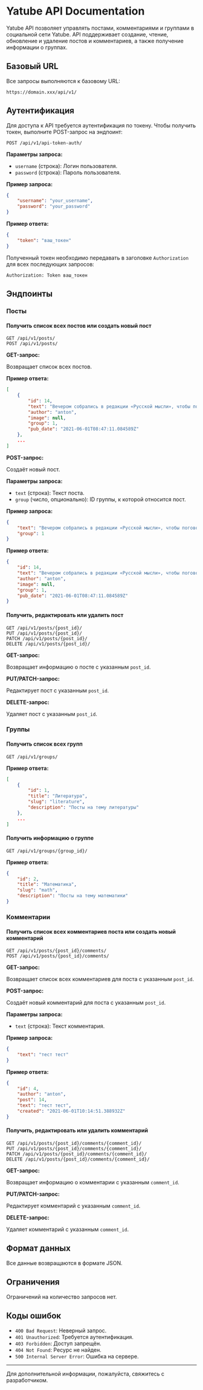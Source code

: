 # Yatube API Documentation

Yatube API позволяет управлять постами, комментариями и группами в социальной сети Yatube. API поддерживает создание, чтение, обновление и удаление постов и комментариев, а также получение информации о группах.

## Базовый URL

Все запросы выполняются к базовому URL:

```
https://domain.xxx/api/v1/
```

## Аутентификация

Для доступа к API требуется аутентификация по токену. Чтобы получить токен, выполните POST-запрос на эндпоинт:

```
POST /api/v1/api-token-auth/
```

**Параметры запроса:**

- `username` (строка): Логин пользователя.
- `password` (строка): Пароль пользователя.

**Пример запроса:**

```json
{
    "username": "your_username",
    "password": "your_password"
}
```

**Пример ответа:**

```json
{
    "token": "ваш_токен"
}
```

Полученный токен необходимо передавать в заголовке `Authorization` для всех последующих запросов:

```
Authorization: Token ваш_токен
```

## Эндпоинты

### Посты

#### Получить список всех постов или создать новый пост

```
GET /api/v1/posts/
POST /api/v1/posts/
```

**GET-запрос:**

Возвращает список всех постов.

**Пример ответа:**

```json
[
    {
        "id": 14,
        "text": "Вечером собрались в редакции «Русской мысли», чтобы поговорить о народном театре. Проект Шехтеля всем нравится.",
        "author": "anton",
        "image": null,
        "group": 1,
        "pub_date": "2021-06-01T08:47:11.084589Z"
    },
    ...
]
```

**POST-запрос:**

Создаёт новый пост.

**Параметры запроса:**

- `text` (строка): Текст поста.
- `group` (число, опционально): ID группы, к которой относится пост.

**Пример запроса:**

```json
{
    "text": "Вечером собрались в редакции «Русской мысли», чтобы поговорить о народном театре. Проект Шехтеля всем нравится.",
    "group": 1
}
```

**Пример ответа:**

```json
{
    "id": 14,
    "text": "Вечером собрались в редакции «Русской мысли», чтобы поговорить о народном театре. Проект Шехтеля всем нравится.",
    "author": "anton",
    "image": null,
    "group": 1,
    "pub_date": "2021-06-01T08:47:11.084589Z"
}
```

#### Получить, редактировать или удалить пост

```
GET /api/v1/posts/{post_id}/
PUT /api/v1/posts/{post_id}/
PATCH /api/v1/posts/{post_id}/
DELETE /api/v1/posts/{post_id}/
```

**GET-запрос:**

Возвращает информацию о посте с указанным `post_id`.

**PUT/PATCH-запрос:**

Редактирует пост с указанным `post_id`.

**DELETE-запрос:**

Удаляет пост с указанным `post_id`.

### Группы

#### Получить список всех групп

```
GET /api/v1/groups/
```

**Пример ответа:**

```json
[
    {
        "id": 1,
        "title": "Литература",
        "slug": "literature",
        "description": "Посты на тему литературы"
    },
    ...
]
```

#### Получить информацию о группе

```
GET /api/v1/groups/{group_id}/
```

**Пример ответа:**

```json
{
    "id": 2,
    "title": "Математика",
    "slug": "math",
    "description": "Посты на тему математики"
}
```

### Комментарии

#### Получить список всех комментариев поста или создать новый комментарий

```
GET /api/v1/posts/{post_id}/comments/
POST /api/v1/posts/{post_id}/comments/
```

**GET-запрос:**

Возвращает список всех комментариев для поста с указанным `post_id`.

**POST-запрос:**

Создаёт новый комментарий для поста с указанным `post_id`.

**Параметры запроса:**

- `text` (строка): Текст комментария.

**Пример запроса:**

```json
{
    "text": "тест тест"
}
```

**Пример ответа:**

```json
{
    "id": 4,
    "author": "anton",
    "post": 14,
    "text": "тест тест",
    "created": "2021-06-01T10:14:51.388932Z"
}
```

#### Получить, редактировать или удалить комментарий

```
GET /api/v1/posts/{post_id}/comments/{comment_id}/
PUT /api/v1/posts/{post_id}/comments/{comment_id}/
PATCH /api/v1/posts/{post_id}/comments/{comment_id}/
DELETE /api/v1/posts/{post_id}/comments/{comment_id}/
```

**GET-запрос:**

Возвращает информацию о комментарии с указанным `comment_id`.

**PUT/PATCH-запрос:**

Редактирует комментарий с указанным `comment_id`.

**DELETE-запрос:**

Удаляет комментарий с указанным `comment_id`.

## Формат данных

Все данные возвращаются в формате JSON.

## Ограничения

Ограничений на количество запросов нет.

## Коды ошибок

- `400 Bad Request`: Неверный запрос.
- `401 Unauthorized`: Требуется аутентификация.
- `403 Forbidden`: Доступ запрещён.
- `404 Not Found`: Ресурс не найден.
- `500 Internal Server Error`: Ошибка на сервере.

---

Для дополнительной информации, пожалуйста, свяжитесь с разработчиком.